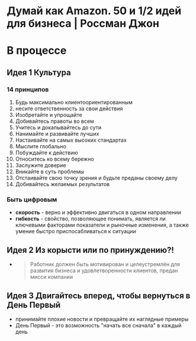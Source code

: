 # Думай как Amazon. 50 и 1/2 идей для бизнеса | Россман Джон
# В процессе

## Идея 1 Культура

### 14 принципов
1. Будь максимально клиентоориентированным
2. несите ответственность за свои действия
3. Изобретайте и упрощайте
4. Добивайтесь правоты во всем
5. Учитесь и докапывайтесь до сути
6. Нанимайте и развивайте лучших
7. Настаивайте на самых высоких стандартах
8. Мыслите глобально
9. Побуждайте к действию
10. Относитесь ко всему бережно
11. Заслужите доверие
12. Вникайте в суть проблемы
13. Отстаивайте свою точку зрения и будьте преданы своему делу
14. Добивайтесь желаемых результатов

### Быть цифровым
- **скорость** - верно и эффективно двигаться в одном направлении
- **гибкость** - свойство, позволяющее понимать, является ли ключевыми факторами показатели и рыночные изменения, а также умение быстро приспосабливаться к ситуации

## Идея 2 Из корысти или по принуждению?!
- > Работник должен быть мотивирован и целеустремлён для развития бизнеса и удовлетворенности клиентов, предан мисси компании

## Идея 3 Двигайтесь вперед, чтобы вернуться в День Первый
- принимайте плохие новости и превращайте их наглядные примеры
- День Первый - это возможность "начать все сначала" в каждый день
